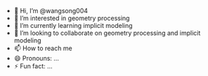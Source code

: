 - 👋 Hi, I’m @wangsong004
- 👀 I’m interested in geometry processing
- 🌱 I’m currently learning implicit modeling
- 💞️ I’m looking to collaborate on geometry processing and implicit modeling
- 📫 How to reach me 
- 😄 Pronouns: ...
- ⚡ Fun fact: ...

<!---
wangsong004/wangsong004 is a ✨ special ✨ repository because its `README.md` (this file) appears on your GitHub profile.
You can click the Preview link to take a look at your changes.
--->
